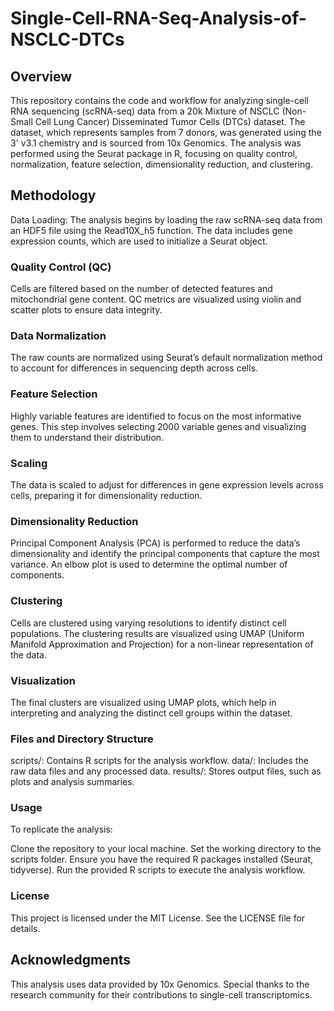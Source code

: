 # Single-Cell-RNA-Seq-Analysis-of-NSCLC-DTCs
## Overview
This repository contains the code and workflow for analyzing single-cell RNA sequencing (scRNA-seq) data from a 20k Mixture of NSCLC (Non-Small Cell Lung Cancer) Disseminated Tumor Cells (DTCs) dataset. The dataset, which represents samples from 7 donors, was generated using the 3' v3.1 chemistry and is sourced from 10x Genomics. The analysis was performed using the Seurat package in R, focusing on quality control, normalization, feature selection, dimensionality reduction, and clustering.

## Methodology
Data Loading: The analysis begins by loading the raw scRNA-seq data from an HDF5 file using the Read10X_h5 function. The data includes gene expression counts, which are used to initialize a Seurat object.

### Quality Control (QC)
Cells are filtered based on the number of detected features and mitochondrial gene content. QC metrics are visualized using violin and scatter plots to ensure data integrity.

### Data Normalization 
The raw counts are normalized using Seurat’s default normalization method to account for differences in sequencing depth across cells.

### Feature Selection 
Highly variable features are identified to focus on the most informative genes. This step involves selecting 2000 variable genes and visualizing them to understand their distribution.

### Scaling 
The data is scaled to adjust for differences in gene expression levels across cells, preparing it for dimensionality reduction.

### Dimensionality Reduction 
Principal Component Analysis (PCA) is performed to reduce the data’s dimensionality and identify the principal components that capture the most variance. An elbow plot is used to determine the optimal number of components.

### Clustering 
Cells are clustered using varying resolutions to identify distinct cell populations. The clustering results are visualized using UMAP (Uniform Manifold Approximation and Projection) for a non-linear representation of the data.

### Visualization
The final clusters are visualized using UMAP plots, which help in interpreting and analyzing the distinct cell groups within the dataset.

### Files and Directory Structure
scripts/: Contains R scripts for the analysis workflow.
data/: Includes the raw data files and any processed data.
results/: Stores output files, such as plots and analysis summaries.
### Usage
To replicate the analysis:

Clone the repository to your local machine.
Set the working directory to the scripts folder.
Ensure you have the required R packages installed (Seurat, tidyverse).
Run the provided R scripts to execute the analysis workflow.
### License
This project is licensed under the MIT License. See the LICENSE file for details.

## Acknowledgments
This analysis uses data provided by 10x Genomics. Special thanks to the research community for their contributions to single-cell transcriptomics.

